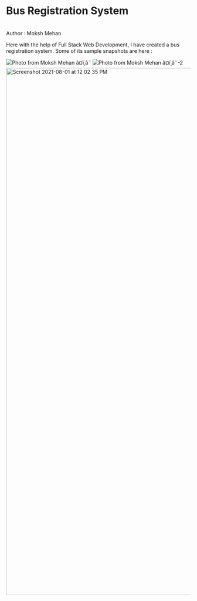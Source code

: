 # Bus Registration System
<br>
Author : Moksh Mehan

Here with the help of Full Stack Web Development, I have created a bus registration system.
Some of its sample snapshots are here :

![Photo from Moksh Mehan â¤ï¸â¨](https://github.com/mehanmoksh/Bus-Registration-System/assets/84871803/c5eae090-0098-45f7-a7d6-6c43258d6505)
![Photo from Moksh Mehan â¤ï¸â¨-2](https://github.com/mehanmoksh/Bus-Registration-System/assets/84871803/bcd4725b-7f93-481e-a5b5-52101075473e)
<img width="1437" alt="Screenshot 2021-08-01 at 12 02 35 PM" src="https://github.com/mehanmoksh/Bus-Registration-System/assets/84871803/1582c466-44a9-4f4e-bc81-3ff8e49424e0">
